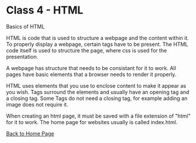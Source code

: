 # Class 4 - HTML

Basics of HTML

HTML is code that is used to structure a webpage and the content within it. To properly display a webpage, certain tags have to be present. The HTML code itself is used to structure the page, where css is used for the presentation.

A webpage has structure that needs to be consistant for it to work. All pages have basic elements that a browser needs to render it properly.

HTML uses elements that you use to enclose content to make it appear as you wish. Tags surround the elements and usually have an opening tag and a closing tag. Some Tags do not need a closing tag, for example adding an image does not require it.

When creating an html page, it must be saved with a file extension of "html" for it to work. The home page for websites usually is called index.html.

[Back to Home Page](/README.md)
